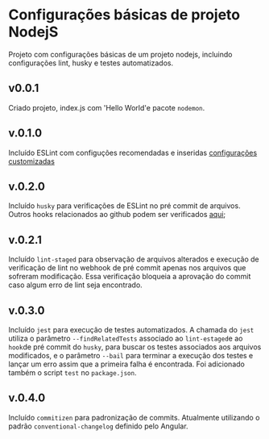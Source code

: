 # Configurações básicas de projeto NodejS
Projeto com configurações básicas de um projeto nodejs, incluindo configurações lint, husky e testes automatizados.

## v0.0.1
Criado projeto, index.js com 'Hello World'e pacote `nodemon`.

## v.0.1.0
Incluído ESLint com configuções recomendadas e inseridas [configurações customizadas](https://github.com/lia-dias/nodejs-configuracao-basica/blob/main/config/lint/.eslintrc-base.yml)

## v.0.2.0
Incluído `husky` para verificações de ESLint no pré commit de arquivos. Outros hooks relacionados ao github podem ser verificados [aqui](https://git-scm.com/docs/githooks);

## v.0.2.1
Incluído `lint-staged` para observação de arquivos alterados e execução de verificação de lint no webhook de pré commit apenas nos arquivos que sofreram modificação. Essa verificação bloqueia a aprovação do commit caso algum erro de lint seja encontrado.

## v.0.3.0
Incluído `jest` para execução de testes automatizados. A chamada do `jest` utiliza o parâmetro `--findRelatedTests` associado ao `lint-estaged`e ao `hook`de pré commit do `husky`, para buscar os testes associados aos arquivos modificados, e o parâmetro `--bail` para terminar a execução dos testes e lançar um erro assim que a primeira falha é encontrada.
Foi adicionado também o script `test` no `package.json`.

## v.0.4.0
Incluído `commitizen` para padronização de commits. Atualmente utilizando o padrão `conventional-changelog` definido pelo Angular.